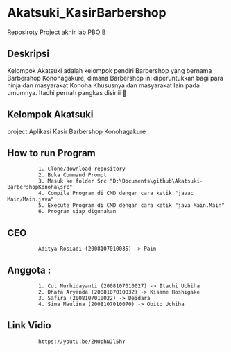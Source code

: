 # Akatsuki_KasirBarbershop
Reposiroty Project akhir lab PBO B

## Deskripsi
Kelompok Akatsuki adalah kelompok pendiri Barbershop yang bernama Barbershop Konohagakure, dimana Barbershop ini diperuntukkan bagi para ninja dan masyarakat Konoha Khususnya dan masyarakat lain pada umumnya. Itachi pernah pangkas disinii 🥳

## Kelompok Akatsuki
project Aplikasi Kasir Barbershop Konohagakure

## How to run Program
              1. Clone/download repository
              2. Buka Command Prompt
              3. Masuk ke folder Src "D:\Documents\github\Akatsuki-BarbershopKonoha\src"
              4. Compile Program di CMD dengan cara ketik "javac Main/Main.java"
              5. Execute Program di CMD dengan cara ketik "java Main.Main"
              6. Program siap digunakan

## CEO
              Aditya Rosiadi (2008107010035) -> Pain

## Anggota : 
              1. Cut Nurhidayanti (2008107010027) -> Itachi Uchiha
              2. Dhafa Aryanda (2008107010032) -> Kisame Hoshigake
              3. Safira (2008107010022) -> Deidara
              4. Sima Maulina (2008107010070) -> Obito Uchiha
             
## Link Vidio
              https://youtu.be/ZMOphNJl5hY
